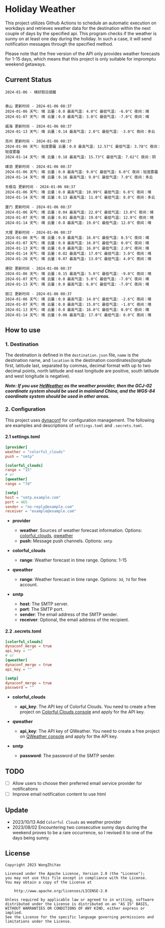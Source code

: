 # Holiday Weather

This project utilizes Github Actions to schedule an automatic execution on workdays and retrieves weather data for the destination within the next couple of days by the  specified api.
This program checks if the weather is sunny on at least one day during the holiday. In such a case, it will send notification messages through the specified method.

Please note that the free version of the API only provides weather forecasts for 1-15 days, which means that this project is only suitable for impromptu weekend getaways.

## Current Status

```
2024-01-06 - 晴好假日提醒


泰山 更新时间 - 2024-01-06 08:37
2024-01-06 天气: 晴 云量：0.0 最高气温: 4.0°C 最低气温: -6.0°C 夜间：晴
2024-01-07 天气: 晴 云量：0.0 最高气温: 3.0°C 最低气温: -7.0°C 夜间：晴

威海 更新时间 - 2024-01-06 08:37
2024-01-13 天气: 晴 云量：0.14 最高气温: 2.0°C 最低气温: -3.0°C 夜间：多云

苏州 更新时间 - 2024-01-06 08:37
2024-01-06 天气: 轻度雾霾 云量：0.0 最高气温: 12.57°C 最低气温: 3.78°C 夜间：轻度雾霾
2024-01-14 天气: 晴 云量：0.18 最高气温: 15.73°C 最低气温: 7.62°C 夜间：阴

嵊泗 更新时间 - 2024-01-06 08:37
2024-01-06 天气: 晴 云量：0.0 最高气温: 9.0°C 最低气温: 6.0°C 夜间：轻度雾霾
2024-01-14 天气: 晴 云量：0.16 最高气温: 9.0°C 最低气温: 7.0°C 夜间：多云

东极岛 更新时间 - 2024-01-06 08:37
2024-01-06 天气: 晴 云量：0.0 最高气温: 10.99°C 最低气温: 6.0°C 夜间：晴
2024-01-14 天气: 晴 云量：0.13 最高气温: 11.0°C 最低气温: 8.0°C 夜间：多云

厦门 更新时间 - 2024-01-06 08:37
2024-01-06 天气: 晴 云量：0.04 最高气温: 22.0°C 最低气温: 13.0°C 夜间：晴
2024-01-07 天气: 晴 云量：0.01 最高气温: 19.0°C 最低气温: 12.9°C 夜间：晴
2024-01-14 天气: 晴 云量：0.0 最高气温: 19.0°C 最低气温: 12.0°C 夜间：晴

大理 更新时间 - 2024-01-06 08:37
2024-01-06 天气: 晴 云量：0.0 最高气温: 16.0°C 最低气温: 0.5°C 夜间：晴
2024-01-07 天气: 晴 云量：0.0 最高气温: 16.0°C 最低气温: 0.0°C 夜间：晴
2024-01-13 天气: 晴 云量：0.0 最高气温: 16.0°C 最低气温: 2.0°C 夜间：晴
2024-01-14 天气: 晴 云量：0.02 最高气温: 17.0°C 最低气温: 3.0°C 夜间：晴
2024-01-20 天气: 晴 云量：0.07 最高气温: 13.0°C 最低气温: 4.0°C 夜间：晴

德钦 更新时间 - 2024-01-06 08:37
2024-01-06 天气: 晴 云量：0.15 最高气温: 5.0°C 最低气温: -9.0°C 夜间：晴
2024-01-07 天气: 晴 云量：0.0 最高气温: 5.0°C 最低气温: -7.0°C 夜间：晴
2024-01-13 天气: 晴 云量：0.0 最高气温: 6.0°C 最低气温: -7.0°C 夜间：晴

丽江 更新时间 - 2024-01-06 08:37
2024-01-06 天气: 晴 云量：0.0 最高气温: 14.0°C 最低气温: -2.6°C 夜间：晴
2024-01-07 天气: 晴 云量：0.0 最高气温: 15.0°C 最低气温: -1.0°C 夜间：晴
2024-01-13 天气: 晴 云量：0.0 最高气温: 16.0°C 最低气温: 0.0°C 夜间：晴
2024-01-14 天气: 晴 云量：0.06 最高气温: 17.0°C 最低气温: 0.0°C 夜间：晴

```

## How to use

### 1. Destination

The destination is defined in the `destination.json` file, `name` is the destination name, and `location` is the destination coordinates(longitude first, latitude last, separated by commas, decimal format with up to two decimal points, north latitude and east longitude are positive, south latitude and west longitude is negative).

***Note: If you use [HeWeather](https://dev.qweather.com/docs/) as the weather provider, then the GCJ-02 coordinate system should be used in mainland China, and the WGS-84 coordinate system should be used in other areas.***

### 2. Configuration

This project uses [dynaconf](https://github.com/dynaconf/dynaconf) for configuration management. The following are examples and descriptions of `settings.toml`  and `.secrets.toml`.

#### 2.1 settings.toml

```toml
[provider]
weather = "colorful_clouds"
push = "smtp"

[colorful_clouds]
range = "15"
# or
[qweather]
range = "7d"

[smtp]
host = "smtp.example.com"
port = 465
sender = "no-reply@example.com"
receiver = "example@example.com"
```
- **provider**
  - **weather**: Sources of weather forecast information. Options: [colorful_clouds](https://docs.caiyunapp.com/docs/daily), [qweather](https://dev.qweather.com/docs/api/weather/weather-daily-forecast/)
  - **push**: Message push channels. Options: `smtp`

- **colorful_clouds**
  - **range**:  Weather forecast in time range. Options: 1-15

- **qweather**
  - **range**: Weather forecast in time range. Options: `3d`, `7d` for free account.

- **smtp**
  - **host**: The SMTP server.
  - **port**: The SMTP port.
  - **sender**: The email address of the SMTP sender.
  - **receiver**: Optional, the email address of the recipient.

#### 2.2 .secrets.toml

```toml
[colorful_clouds]
dynaconf_merge = true
api_key = ""
# or
[qweather]
dynaconf_merge = true
api_key = ""

[smtp]
dynaconf_merge = true
password = ""
```

- **colorful_clouds**
  - **api_key**:  The API key of Colorful Clouds. You need to create a free project on [Colorful Clouds console](https://platform.caiyunapp.com/dashboard/index) and apply for the API key.

- **qweather**
  - **api_key**: The API key of QWeather. You need to create a free project on [QWeather console](https://console.qweather.com/#/console) and apply for the API key.

- **smtp**
  - **password**: The password of the SMTP sender.


## TODO

- [ ] Allow users to choose their preferred email service provider for notifications
- [ ] Improve email notification content to use html

## Update
- 2023/10/13 Add `Colorful Clouds` as weather provider 
- 2023/08/02 Encountering two consecutive sunny days during the weekend proves to be a rare occurrence, so I revised it to one of the days being sunny.

## License

    Copyright 2023 WangZhiYao
    
    Licensed under the Apache License, Version 2.0 (the "License");
    you may not use this file except in compliance with the License.
    You may obtain a copy of the License at
    
        http://www.apache.org/licenses/LICENSE-2.0
    
    Unless required by applicable law or agreed to in writing, software
    distributed under the License is distributed on an "AS IS" BASIS,
    WITHOUT WARRANTIES OR CONDITIONS OF ANY KIND, either express or implied.
    See the License for the specific language governing permissions and
    limitations under the License.
